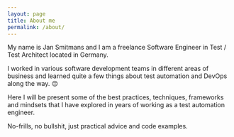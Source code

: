 ```yaml
---
layout: page
title: About me
permalink: /about/
---
```


My name is Jan Smitmans and I am a freelance Software Engineer in Test / Test Architect located in Germany. 

I worked in various software development teams in different areas of business and learned quite a few things about test automation and DevOps along the way. :relieved:

Here I will be present some of the best practices, techniques, frameworks and mindsets that I have explored in years of working as a test automation engineer.

No-frills, no bullshit, just practical advice and code examples.

